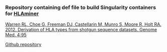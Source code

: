 ### Repository containing def file to build Singularity containers for [HLAminer](http://www.bcgsc.ca/bioinfo/software/hlaminer)

[Warren RL, Choe G, Freeman DJ, Castellarin M, Munro S, Moore R, Holt 
RA.  2012. Derivation of HLA types from shotgun sequence datasets. 
Genome Med. 4:95](http://genomemedicine.com/content/4/12/95/abstract)

[Github repository](https://github.com/warrenlr/HLAminer)
